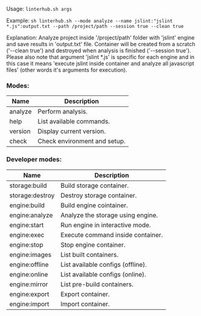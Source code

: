 
Usage: `linterhub.sh args` 

Example:
`sh linterhub.sh --mode analyze --name jslint:"jslint *.js":output.txt --path /project/path --session true --clean true`

Explanation: 
Analyze project inside '/project/path' folder with 'jslint' engine and save results in 'output.txt' file. 
Container will be created from a scratch ('--clean true') and destroyed when analysis is finished ('--session true'). 
Please also note that argument 'jslint *.js' is specific for each engine and in this case it means 'execute jslint inside container and analyze all javascript files' (other words it's arguments for execution).

### Modes:
| Name            | Description                        |
| --------------- | ---------------------------------- |
| analyze         | Perform analysis.                  |
| help            | List available commands.           |
| version         | Display current version.           |
| check           | Check environment and setup.       |

### Developer modes:
| Name            | Description                        |
| --------------- | ---------------------------------- |
| storage:build   | Build storage container.           |
| storage:destroy | Destroy storage container.         |
| engine:build    | Build engine cointainer.           |
| engine:analyze  | Analyze the storage using engine.  |
| engine:start    | Run engine in interactive mode.    |
| engine:exec     | Execute command inside container.  |
| engine:stop     | Stop engine container.             |
| engine:images   | List built containers.             |
| engine:offline  | List available configs (offline).  |
| engine:online   | List available configs (online).   |
| engine:mirror   | List pre-build containers.         |
| engine:export   | Export container.                  |
| engine:import   | Import container.                  |


